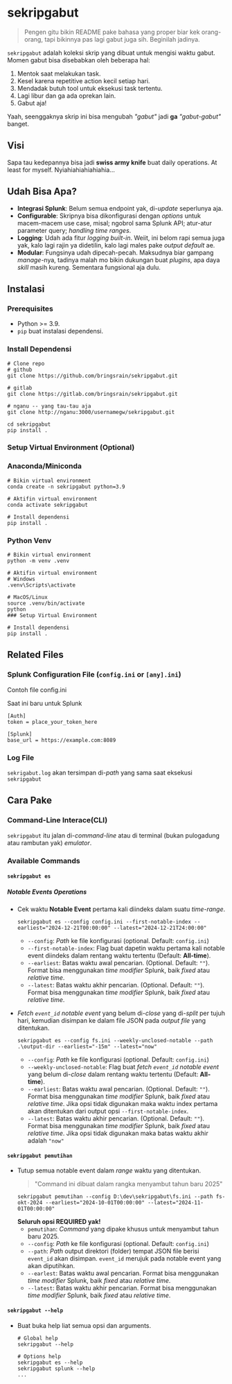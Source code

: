 # sekripgabut


> Pengen gitu bikin README pake bahasa yang proper biar kek orang-orang, tapi bikinnya pas lagi gabut juga sih. Beginilah jadinya. 

`sekripgabut` adalah koleksi skrip yang dibuat untuk mengisi waktu gabut. Momen gabut bisa disebabkan oleh beberapa hal:

1. Mentok saat melakukan task.
2. Kesel karena repetitive action kecil setiap hari.
3. Mendadak butuh tool untuk eksekusi task tertentu.
4. Lagi libur dan ga ada oprekan lain.
5. Gabut aja!

Yaah, seenggaknya skrip ini bisa mengubah *"gabut"* jadi **ga** *"gabut-gabut"* banget.

## Visi

Sapa tau kedepannya bisa jadi **swiss army knife** buat daily operations. At least for myself. Nyiahiahiahiahiahia...

## Udah Bisa Apa?

* **Integrasi Splunk**: Belum semua endpoint yak, di-*update* seperlunya aja.
* **Configurable**: Skripnya bisa dikonfigurasi dengan *options* untuk macem-macem use case, misal; ngobrol sama Splunk API; atur-atur parameter query; *handling time ranges*.
* **Logging**: Udah ada fitur *logging built-in*. Weiit, ini belom rapi semua juga yak, kalo lagi rajin ya didetilin, kalo lagi males pake *output default* ae.
* **Modular**: Fungsinya udah dipecah-pecah. Maksudnya biar gampang *manage*-nya, tadinya malah mo bikin dukungan buat *plugins*, apa daya *skill* masih kureng. Sementara fungsional aja dulu.

## Instalasi

### Prerequisites

* Python >= 3.9.
* `pip` buat instalasi dependensi.

### Install Dependensi

```
# Clone repo
# github
git clone https://github.com/bringsrain/sekripgabut.git

# gitlab
git clone https://gitlab.com/bringsrain/sekripgabut.git

# nganu -- yang tau-tau aja
git clone http://nganu:3000/usernamegw/sekripgabut.git

cd sekripgabut
pip install .
```

### Setup Virtual Environment (Optional)

### Anaconda/Miniconda

```
# Bikin virtual environment
conda create -n sekripgabut python=3.9

# Aktifin virtual environment
conda activate sekripgabut

# Install dependensi
pip install .
```

### Python Venv

```
# Bikin virtual environment
python -m venv .venv

# Aktifin virtual environment
# Windows
.venv\Scripts\activate

# MacOS/Linux
source .venv/bin/activate
python 
### Setup Virtual Environment

# Install dependensi
pip install .
```
## Related Files

### Splunk Configuration File (`config.ini` or `[any].ini`)

Contoh file config.ini

Saat ini baru untuk Splunk
```
[Auth]
token = place_your_token_here

[Splunk]
base_url = https://example.com:8089

```

### Log File

`sekrigabut.log` akan tersimpan di-*path* yang sama saat eksekusi `sekripgabut`
## Cara Pake

### Command-Line Interace(CLI)

`sekripgabut` itu jalan di-*command-line* atau di terminal (bukan pulogadung atau rambutan yak) *emulator*.

### Available Commands

#### `sekripgabut es`

##### Notable Events Operations

* Cek waktu **Notable Event** pertama kali diindeks dalam suatu *time-range*.

    ```
    sekripgabut es --config config.ini --first-notable-index --earliest="2024-12-21T00:00:00" --latest="2024-12-21T24:00:00"
    ```
    - `--config`: *Path* ke file konfigurasi (optional. Default: `config.ini`)
    - `--first-notable-index`: Flag buat dapetin waktu pertama kali notable event diindeks dalam rentang waktu tertentu (Default: **All-time**).
    - `--earliest`: Batas waktu awal pencarian. (Optional. Default: `""`). Format bisa menggunakan *time modifier* Splunk, baik *fixed* atau *relative time*.
    - `--latest`: Batas waktu akhir pencarian. (Optional. Default: `""`). Format bisa menggunakan *time modifier* Splunk, baik *fixed* atau *relative time*.

* *Fetch `event_id` notable event* yang belum di-*close* yang di-*split* per tujuh hari, kemudian disimpan ke dalam file JSON pada *output file* yang ditentukan.
    ```
    sekripgabut es --config fs.ini --weekly-unclosed-notable --path .\output-dir --earliest="-15m" --latest="now"
    ```
    - `--config`: *Path* ke file konfigurasi (optional. Default: `config.ini`)
    - `--weekly-unclosed-notable`: Flag buat *fetch `event_id` notable event* yang belum di-*close* dalam rentang waktu tertentu (Default: **All-time**).
    - `--earliest`: Batas waktu awal pencarian. (Optional. Default: `""`). Format bisa menggunakan *time modifier* Splunk, baik *fixed* atau *relative time*. Jika opsi tidak digunakan maka waktu index pertama akan ditentukan dari output opsi `--first-notable-index`.
    - `--latest`: Batas waktu akhir pencarian. (Optional. Default: `""`). Format bisa menggunakan *time modifier* Splunk, baik *fixed* atau *relative time*. Jika opsi tidak digunakan maka batas waktu akhir adalah `"now"`

#### `sekripgabut pemutihan`

* Tutup semua notable event dalam *range* waktu yang ditentukan.
    > "Command ini dibuat dalam rangka menyambut tahun baru 2025"
    ```
    sekripgabut pemutihan --config D:\dev\sekripgabut\fs.ini --path fs-okt-2024 --earliest="2024-10-01T00:00:00" --latest="2024-11-01T00:00:00"
    ```
    **Seluruh opsi REQUIRED yak!**
    - `pemutihan`: *Command* yang dipake khusus untuk menyambut tahun baru 2025.
    - `--config`: *Path* ke file konfigurasi (optional. Default: `config.ini`)
    - `--path`: *Path* output direktori (folder) tempat JSON file berisi `event_id` akan disimpan. `event_id` merujuk pada notable event yang akan diputihkan.
    - `--earlest`: Batas waktu awal pencarian. Format bisa menggunakan *time modifier* Splunk, baik *fixed* atau *relative time*.
    - `--latest`: Batas waktu akhir pencarian. Format bisa menggunakan *time modifier* Splunk, baik *fixed* atau *relative time*.

#### `sekripgabut --help`

* Buat buka help liat semua opsi dan arguments.
    ```
    # Global help
    sekripgabut --help

    # Options help
    sekripgabut es --help
    sekripgabut splunk --help
    ...
    ```
